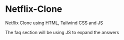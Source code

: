 # Netflix-Clone
Netflix Clone using HTML, Tailwind CSS and JS

The faq section will be using JS to expand the answers
